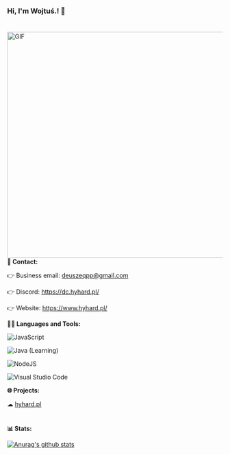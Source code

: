 ### Hi, I'm Wojtuś.! 👋
#

<img align="right" alt="GIF" width="527px" src="https://i.pinimg.com/originals/db/fe/6e/dbfe6e94b90c151270c6adb2b35e37d1.gif" />

**💬 Contact:**

   👉 Business email: deuszeqpp@gmail.com
  
   👉 Discord: https://dc.hyhard.pl/
  
   👉 Website: https://www.hyhard.pl/
  

**👩‍💻 Languages and Tools:**

![JavaScript](https://img.shields.io/badge/-JavaScript-yellow?style=flat&logo=javascript) 

![Java](https://img.shields.io/badge/-Java-black?style=flat&logo=java) (Learning)

![NodeJS](https://img.shields.io/badge/-NodeJS-green?style=flat&logo=Node.js)

![Visual Studio Code](https://img.shields.io/badge/-Visual%20Studio%20Code-blue?style=flat&logo=visual-studio-code)



**🌐 Projects:**

  ☁ [hyhard.pl](https://dc.hyhard.pl/)

#
**📊 Stats:**

[![Anurag's github stats](https://github-readme-stats.vercel.app/api?username=wojtus1g&show_icons=true&theme=tokyonight)](https://github.com/wojtus1g/github-readme-stats)

